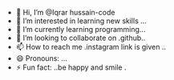 - 👋 Hi, I’m @Iqrar hussain-code
- 👀 I’m interested in learning new skills ...
- 🌱 I’m currently learning programming...
- 💞️ I’m looking to collaborate on .github..
- 📫 How to reach me .instagram link is given ..
- 😄 Pronouns: ...
- ⚡ Fun fact: ..be happy and smile .

<!---
Iqrar-code/Iqrar-code is a ✨ special ✨ repository because its `README.md` (this file) appears on your GitHub profile.
You can click the Preview link to take a look at your changes.
--->
